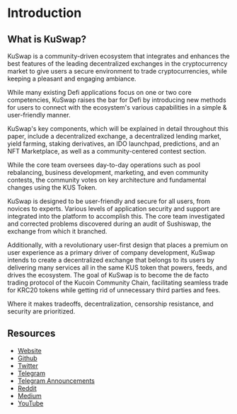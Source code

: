 # Introduction

## What is KuSwap?

KuSwap is a community-driven ecosystem that integrates and enhances the best features of the leading decentralized exchanges in the cryptocurrency market to give users a secure environment to trade cryptocurrencies, while keeping a pleasant and engaging ambiance. 

While many existing Defi applications focus on one or two core competencies, KuSwap raises the bar for Defi by introducing new methods for users to connect with the ecosystem's various capabilities in a simple & user-friendly manner.

KuSwap's key components, which will be explained in detail throughout this paper, include a decentralized exchange, a decentralized lending market, yield farming, staking derivatives, an IDO launchpad, predictions, and an NFT Marketplace, as well as a community-centered contest section. 

While the core team oversees day-to-day operations such as pool rebalancing, business development, marketing, and even community contests, the community votes on key architecture and fundamental changes using the KUS Token.

KuSwap is designed to be user-friendly and secure for all users, from novices to experts. Various levels of application security and support are integrated into the platform to accomplish this. The core team investigated and corrected problems discovered during an audit of Sushiswap, the exchange from which it branched.

Additionally, with a revolutionary user-first design that places a premium on user experience as a primary driver of company development, KuSwap intends to create a decentralized exchange that belongs to its users by delivering many services all in the same KUS token that powers, feeds, and drives the ecosystem. The goal of KuSwap is to become the de facto trading protocol of the Kucoin Community Chain, facilitating seamless trade for KRC20 tokens while getting rid of unnecessary third parties and fees.

Where it makes tradeoffs, decentralization, censorship resistance, and security are prioritized.

## Resources

* [Website](https://kuswap.finance)
* [Github](https://github.com/kuswap)
* [Twitter](https://twitter.com/KuSwapFinance) 
* [Telegram](https://t.me/kuswapfinance)
* [Telegram Announcements](https://t.me/kuswapannouncements)
* [Reddit](https://www.reddit.com/r/KuSwapFinance)
* [Medium](https://kuswap.medium.com/)
* [YouTube](https://www.youtube.com/channel/UCFsMyvvlUH6F8I_NyqKmu9Q)
